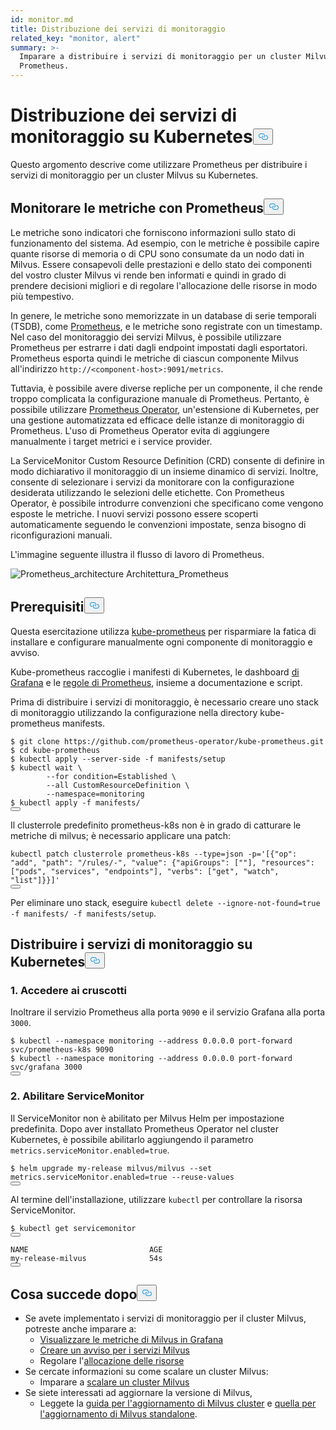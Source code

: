 ```yaml
---
id: monitor.md
title: Distribuzione dei servizi di monitoraggio
related_key: "monitor, alert"
summary: >-
  Imparare a distribuire i servizi di monitoraggio per un cluster Milvus usando
  Prometheus.
---
```


<h1 id="Deploying-Monitoring-Services-on-Kubernetes" class="common-anchor-header">Distribuzione dei servizi di monitoraggio su Kubernetes<button data-href="#Deploying-Monitoring-Services-on-Kubernetes" class="anchor-icon" translate="no">
      <svg translate="no"
        aria-hidden="true"
        focusable="false"
        height="20"
        version="1.1"
        viewBox="0 0 16 16"
        width="16"
      >
        <path
          fill="#0092E4"
          fill-rule="evenodd"
          d="M4 9h1v1H4c-1.5 0-3-1.69-3-3.5S2.55 3 4 3h4c1.45 0 3 1.69 3 3.5 0 1.41-.91 2.72-2 3.25V8.59c.58-.45 1-1.27 1-2.09C10 5.22 8.98 4 8 4H4c-.98 0-2 1.22-2 2.5S3 9 4 9zm9-3h-1v1h1c1 0 2 1.22 2 2.5S13.98 12 13 12H9c-.98 0-2-1.22-2-2.5 0-.83.42-1.64 1-2.09V6.25c-1.09.53-2 1.84-2 3.25C6 11.31 7.55 13 9 13h4c1.45 0 3-1.69 3-3.5S14.5 6 13 6z"
        ></path>
      </svg>
    </button></h1><p>Questo argomento descrive come utilizzare Prometheus per distribuire i servizi di monitoraggio per un cluster Milvus su Kubernetes.</p>
<h2 id="Monitor-metrics-with-Prometheus" class="common-anchor-header">Monitorare le metriche con Prometheus<button data-href="#Monitor-metrics-with-Prometheus" class="anchor-icon" translate="no">
      <svg translate="no"
        aria-hidden="true"
        focusable="false"
        height="20"
        version="1.1"
        viewBox="0 0 16 16"
        width="16"
      >
        <path
          fill="#0092E4"
          fill-rule="evenodd"
          d="M4 9h1v1H4c-1.5 0-3-1.69-3-3.5S2.55 3 4 3h4c1.45 0 3 1.69 3 3.5 0 1.41-.91 2.72-2 3.25V8.59c.58-.45 1-1.27 1-2.09C10 5.22 8.98 4 8 4H4c-.98 0-2 1.22-2 2.5S3 9 4 9zm9-3h-1v1h1c1 0 2 1.22 2 2.5S13.98 12 13 12H9c-.98 0-2-1.22-2-2.5 0-.83.42-1.64 1-2.09V6.25c-1.09.53-2 1.84-2 3.25C6 11.31 7.55 13 9 13h4c1.45 0 3-1.69 3-3.5S14.5 6 13 6z"
        ></path>
      </svg>
    </button></h2><p>Le metriche sono indicatori che forniscono informazioni sullo stato di funzionamento del sistema. Ad esempio, con le metriche è possibile capire quante risorse di memoria o di CPU sono consumate da un nodo dati in Milvus. Essere consapevoli delle prestazioni e dello stato dei componenti del vostro cluster Milvus vi rende ben informati e quindi in grado di prendere decisioni migliori e di regolare l'allocazione delle risorse in modo più tempestivo.</p>
<p>In genere, le metriche sono memorizzate in un database di serie temporali (TSDB), come <a href="https://prometheus.io/">Prometheus</a>, e le metriche sono registrate con un timestamp. Nel caso del monitoraggio dei servizi Milvus, è possibile utilizzare Prometheus per estrarre i dati dagli endpoint impostati dagli esportatori. Prometheus esporta quindi le metriche di ciascun componente Milvus all'indirizzo <code translate="no">http://&lt;component-host&gt;:9091/metrics</code>.</p>
<p>Tuttavia, è possibile avere diverse repliche per un componente, il che rende troppo complicata la configurazione manuale di Prometheus. Pertanto, è possibile utilizzare <a href="https://github.com/prometheus-operator/prometheus-operator">Prometheus Operator</a>, un'estensione di Kubernetes, per una gestione automatizzata ed efficace delle istanze di monitoraggio di Prometheus. L'uso di Prometheus Operator evita di aggiungere manualmente i target metrici e i service provider.</p>
<p>La ServiceMonitor Custom Resource Definition (CRD) consente di definire in modo dichiarativo il monitoraggio di un insieme dinamico di servizi. Inoltre, consente di selezionare i servizi da monitorare con la configurazione desiderata utilizzando le selezioni delle etichette. Con Prometheus Operator, è possibile introdurre convenzioni che specificano come vengono esposte le metriche. I nuovi servizi possono essere scoperti automaticamente seguendo le convenzioni impostate, senza bisogno di riconfigurazioni manuali.</p>
<p>L'immagine seguente illustra il flusso di lavoro di Prometheus.</p>
<p>
  
   <span class="img-wrapper"> <img translate="no" src="/docs/v2.5.x/assets/prometheus_architecture.png" alt="Prometheus_architecture" class="doc-image" id="prometheus_architecture" />
   </span> <span class="img-wrapper"> <span>Architettura_Prometheus</span> </span></p>
<h2 id="Prerequisites" class="common-anchor-header">Prerequisiti<button data-href="#Prerequisites" class="anchor-icon" translate="no">
      <svg translate="no"
        aria-hidden="true"
        focusable="false"
        height="20"
        version="1.1"
        viewBox="0 0 16 16"
        width="16"
      >
        <path
          fill="#0092E4"
          fill-rule="evenodd"
          d="M4 9h1v1H4c-1.5 0-3-1.69-3-3.5S2.55 3 4 3h4c1.45 0 3 1.69 3 3.5 0 1.41-.91 2.72-2 3.25V8.59c.58-.45 1-1.27 1-2.09C10 5.22 8.98 4 8 4H4c-.98 0-2 1.22-2 2.5S3 9 4 9zm9-3h-1v1h1c1 0 2 1.22 2 2.5S13.98 12 13 12H9c-.98 0-2-1.22-2-2.5 0-.83.42-1.64 1-2.09V6.25c-1.09.53-2 1.84-2 3.25C6 11.31 7.55 13 9 13h4c1.45 0 3-1.69 3-3.5S14.5 6 13 6z"
        ></path>
      </svg>
    </button></h2><p>Questa esercitazione utilizza <a href="https://github.com/prometheus-operator/kube-prometheus">kube-prometheus</a> per risparmiare la fatica di installare e configurare manualmente ogni componente di monitoraggio e avviso.</p>
<p>Kube-prometheus raccoglie i manifesti di Kubernetes, le dashboard <a href="http://grafana.com/">di Grafana</a> e le <a href="https://prometheus.io/docs/prometheus/latest/configuration/recording_rules/">regole di Prometheus</a>, insieme a documentazione e script.</p>
<p>Prima di distribuire i servizi di monitoraggio, è necessario creare uno stack di monitoraggio utilizzando la configurazione nella directory kube-prometheus manifests.</p>
<pre><code translate="no">$ git <span class="hljs-built_in">clone</span> https://github.com/prometheus-operator/kube-prometheus.git
$ <span class="hljs-built_in">cd</span> kube-prometheus
$ kubectl apply --server-side -f manifests/setup
$ kubectl <span class="hljs-built_in">wait</span> \
        --<span class="hljs-keyword">for</span> condition=Established \
        --all CustomResourceDefinition \
        --namespace=monitoring
$ kubectl apply -f manifests/
<button class="copy-code-btn"></button></code></pre>
<div class="alert note">
Il clusterrole predefinito prometheus-k8s non è in grado di catturare le metriche di milvus; è necessario applicare una patch:</div>
<pre><code translate="no" class="language-bash">kubectl patch clusterrole prometheus-k8s --<span class="hljs-built_in">type</span>=json -p=<span class="hljs-string">&#x27;[{&quot;op&quot;: &quot;add&quot;, &quot;path&quot;: &quot;/rules/-&quot;, &quot;value&quot;: {&quot;apiGroups&quot;: [&quot;&quot;], &quot;resources&quot;: [&quot;pods&quot;, &quot;services&quot;, &quot;endpoints&quot;], &quot;verbs&quot;: [&quot;get&quot;, &quot;watch&quot;, &quot;list&quot;]}}]&#x27;</span>
<button class="copy-code-btn"></button></code></pre>
<p>Per eliminare uno stack, eseguire <code translate="no">kubectl delete --ignore-not-found=true -f manifests/ -f manifests/setup</code>.</p>
<h2 id="Deploy-monitoring-services-on-Kubernetes" class="common-anchor-header">Distribuire i servizi di monitoraggio su Kubernetes<button data-href="#Deploy-monitoring-services-on-Kubernetes" class="anchor-icon" translate="no">
      <svg translate="no"
        aria-hidden="true"
        focusable="false"
        height="20"
        version="1.1"
        viewBox="0 0 16 16"
        width="16"
      >
        <path
          fill="#0092E4"
          fill-rule="evenodd"
          d="M4 9h1v1H4c-1.5 0-3-1.69-3-3.5S2.55 3 4 3h4c1.45 0 3 1.69 3 3.5 0 1.41-.91 2.72-2 3.25V8.59c.58-.45 1-1.27 1-2.09C10 5.22 8.98 4 8 4H4c-.98 0-2 1.22-2 2.5S3 9 4 9zm9-3h-1v1h1c1 0 2 1.22 2 2.5S13.98 12 13 12H9c-.98 0-2-1.22-2-2.5 0-.83.42-1.64 1-2.09V6.25c-1.09.53-2 1.84-2 3.25C6 11.31 7.55 13 9 13h4c1.45 0 3-1.69 3-3.5S14.5 6 13 6z"
        ></path>
      </svg>
    </button></h2><h3 id="1-Access-the-dashboards" class="common-anchor-header">1. Accedere ai cruscotti</h3><p>Inoltrare il servizio Prometheus alla porta <code translate="no">9090</code> e il servizio Grafana alla porta <code translate="no">3000</code>.</p>
<pre><code translate="no">$ kubectl --namespace monitoring --address 0.0.0.0 port-forward svc/prometheus-k8s 9090
$ kubectl --namespace monitoring --address 0.0.0.0 port-forward svc/grafana 3000
<button class="copy-code-btn"></button></code></pre>
<h3 id="2-Enable-ServiceMonitor" class="common-anchor-header">2. Abilitare ServiceMonitor</h3><p>Il ServiceMonitor non è abilitato per Milvus Helm per impostazione predefinita. Dopo aver installato Prometheus Operator nel cluster Kubernetes, è possibile abilitarlo aggiungendo il parametro <code translate="no">metrics.serviceMonitor.enabled=true</code>.</p>
<pre><code translate="no">$ helm upgrade my-release milvus/milvus --<span class="hljs-built_in">set</span> metrics.serviceMonitor.enabled=<span class="hljs-literal">true</span> --reuse-values
<button class="copy-code-btn"></button></code></pre>
<p>Al termine dell'installazione, utilizzare <code translate="no">kubectl</code> per controllare la risorsa ServiceMonitor.</p>
<pre><code translate="no">$ kubectl <span class="hljs-keyword">get</span> servicemonitor
<button class="copy-code-btn"></button></code></pre>
<pre><code translate="no">NAME                           AGE
my-release-milvus              54s
<button class="copy-code-btn"></button></code></pre>
<h2 id="Whats-next" class="common-anchor-header">Cosa succede dopo<button data-href="#Whats-next" class="anchor-icon" translate="no">
      <svg translate="no"
        aria-hidden="true"
        focusable="false"
        height="20"
        version="1.1"
        viewBox="0 0 16 16"
        width="16"
      >
        <path
          fill="#0092E4"
          fill-rule="evenodd"
          d="M4 9h1v1H4c-1.5 0-3-1.69-3-3.5S2.55 3 4 3h4c1.45 0 3 1.69 3 3.5 0 1.41-.91 2.72-2 3.25V8.59c.58-.45 1-1.27 1-2.09C10 5.22 8.98 4 8 4H4c-.98 0-2 1.22-2 2.5S3 9 4 9zm9-3h-1v1h1c1 0 2 1.22 2 2.5S13.98 12 13 12H9c-.98 0-2-1.22-2-2.5 0-.83.42-1.64 1-2.09V6.25c-1.09.53-2 1.84-2 3.25C6 11.31 7.55 13 9 13h4c1.45 0 3-1.69 3-3.5S14.5 6 13 6z"
        ></path>
      </svg>
    </button></h2><ul>
<li>Se avete implementato i servizi di monitoraggio per il cluster Milvus, potreste anche imparare a:<ul>
<li><a href="/docs/it/v2.5.x/visualize.md">Visualizzare le metriche di Milvus in Grafana</a></li>
<li><a href="/docs/it/v2.5.x/alert.md">Creare un avviso per i servizi Milvus</a></li>
<li>Regolare l'<a href="/docs/it/v2.5.x/allocate.md">allocazione delle risorse</a></li>
</ul></li>
<li>Se cercate informazioni su come scalare un cluster Milvus:<ul>
<li>Imparare a <a href="/docs/it/v2.5.x/scaleout.md">scalare un cluster Milvus</a></li>
</ul></li>
<li>Se siete interessati ad aggiornare la versione di Milvus,<ul>
<li>Leggete la <a href="/docs/it/v2.5.x/upgrade_milvus_cluster-operator.md">guida per l'aggiornamento di Milvus cluster</a> e <a href="/docs/it/v2.5.x/upgrade_milvus_standalone-operator.md">quella per l'aggiornamento di Milvus standalone</a>.</li>
</ul></li>
</ul>
